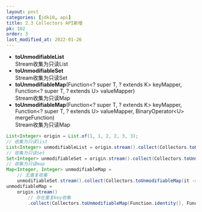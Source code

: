```yaml
---
layout: post
categories: [jdk10, api]
title: 2.3 Collectors API新增
pk: 102
order: 3
last_modified_at: 2022-01-26
---
```


- **toUnmodifiableList**  
Stream收集为只读List
- **toUnmodifiableSet**  
Stream收集为只读Set
- **toUnmodifiableMap**(Function<? super T, ? extends K> keyMapper, Function<? super T, ? extends U> valueMapper)  
Stream收集为只读Map
- **toUnmodifiableMap**(Function<? super T, ? extends K> keyMapper, Function<? super T, ? extends U> valueMapper, BinaryOperator<U&gt; mergeFunction)  
Stream收集为只读Map

```java
List<Integer> origin = List.of(1, 1, 2, 2, 3, 3);
// 收集为只读list
List<Integer> unmodifiableList = origin.stream().collect(Collectors.toUnmodifiableList());
// 收集为只读set
Set<Integer> unmodifiableSet = origin.stream().collect(Collectors.toUnmodifiableSet());
// 收集为只读map
Map<Integer, Integer> unmodifiableMap =
    // 无重复收集
    unmodifiableSet.stream().collect(Collectors.toUnmodifiableMap(it -> it, it -> it));
unmodifiableMap =
    origin.stream()
        // 存在重复key收集
        .collect(Collectors.toUnmodifiableMap(Function.identity(), Function.identity(), (o, n) -> n));
```
